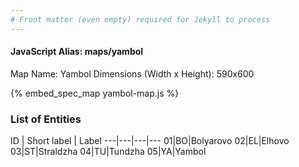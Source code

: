 ```yaml
---
# Front matter (even empty) required for Jekyll to process
---
```


#### JavaScript Alias: maps/yambol

Map Name: Yambol
Dimensions (Width x Height): 590x600



{% embed_spec_map yambol-map.js %}

### List of Entities

ID | Short label | Label
---|---|---|---
01|BO|Bolyarovo
02|EL|Elhovo
03|ST|Straldzha
04|TU|Tundzha
05|YA|Yambol

